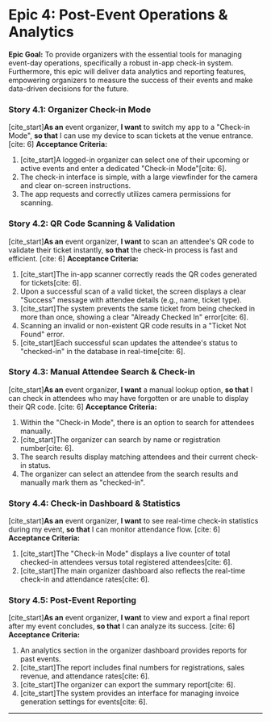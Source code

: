 # Epic 4: Post-Event Operations & Analytics
**Epic Goal:** To provide organizers with the essential tools for managing event-day operations, specifically a robust in-app check-in system. Furthermore, this epic will deliver data analytics and reporting features, empowering organizers to measure the success of their events and make data-driven decisions for the future.

### Story 4.1: Organizer Check-in Mode
[cite_start]**As an** event organizer, **I want** to switch my app to a "Check-in Mode", **so that** I can use my device to scan tickets at the venue entrance. [cite: 6]
**Acceptance Criteria:**
1.  [cite_start]A logged-in organizer can select one of their upcoming or active events and enter a dedicated "Check-in Mode"[cite: 6].
2.  The check-in interface is simple, with a large viewfinder for the camera and clear on-screen instructions.
3.  The app requests and correctly utilizes camera permissions for scanning.

### Story 4.2: QR Code Scanning & Validation
[cite_start]**As an** event organizer, **I want** to scan an attendee's QR code to validate their ticket instantly, **so that** the check-in process is fast and efficient. [cite: 6]
**Acceptance Criteria:**
1.  [cite_start]The in-app scanner correctly reads the QR codes generated for tickets[cite: 6].
2.  Upon a successful scan of a valid ticket, the screen displays a clear "Success" message with attendee details (e.g., name, ticket type).
3.  [cite_start]The system prevents the same ticket from being checked in more than once, showing a clear "Already Checked In" error[cite: 6].
4.  Scanning an invalid or non-existent QR code results in a "Ticket Not Found" error.
5.  [cite_start]Each successful scan updates the attendee's status to "checked-in" in the database in real-time[cite: 6].

### Story 4.3: Manual Attendee Search & Check-in
[cite_start]**As an** event organizer, **I want** a manual lookup option, **so that** I can check in attendees who may have forgotten or are unable to display their QR code. [cite: 6]
**Acceptance Criteria:**
1.  Within the "Check-in Mode", there is an option to search for attendees manually.
2.  [cite_start]The organizer can search by name or registration number[cite: 6].
3.  The search results display matching attendees and their current check-in status.
4.  The organizer can select an attendee from the search results and manually mark them as "checked-in".

### Story 4.4: Check-in Dashboard & Statistics
[cite_start]**As an** event organizer, **I want** to see real-time check-in statistics during my event, **so that** I can monitor attendance flow. [cite: 6]
**Acceptance Criteria:**
1.  [cite_start]The "Check-in Mode" displays a live counter of total checked-in attendees versus total registered attendees[cite: 6].
2.  [cite_start]The main organizer dashboard also reflects the real-time check-in and attendance rates[cite: 6].

### Story 4.5: Post-Event Reporting
[cite_start]**As an** event organizer, **I want** to view and export a final report after my event concludes, **so that** I can analyze its success. [cite: 6]
**Acceptance Criteria:**
1.  An analytics section in the organizer dashboard provides reports for past events.
2.  [cite_start]The report includes final numbers for registrations, sales revenue, and attendance rates[cite: 6].
3.  [cite_start]The organizer can export the summary report[cite: 6].
4.  [cite_start]The system provides an interface for managing invoice generation settings for events[cite: 6].

***